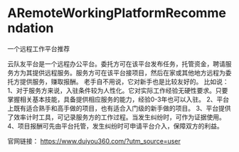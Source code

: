 # ARemoteWorkingPlatformRecommendation

一个远程工作平台推荐

云队友平台是一个远程办公平台。委托方可在该平台发布任务，托管资金，聘请服务方为其提供远程服务。服务方可在该平台接项目，然后在家或其他地方远程为委托方提供服务，赚取报酬。
老手自不用说，它对新手也是比较友好的。
比如说：
1、对于服务方来说，入驻条件较为人性化。它对实际工作经验无硬性要求。只要掌握相关基本技能，具备提供相应服务的能力，经验0-3年也可以入驻。
2、平台上既有适合熟手和高手做的项目，也有适合入门级的新手做的项目。
3、平台提供了效率计时工具，可记录服务方的工作过程。当发生纠纷时，可作为证据使用。
4、项目报酬可先由平台托管，发生纠纷时可申请平台介入，保障双方的利益。

官网链接：
https://www.duiyou360.com/?utm_source=user
